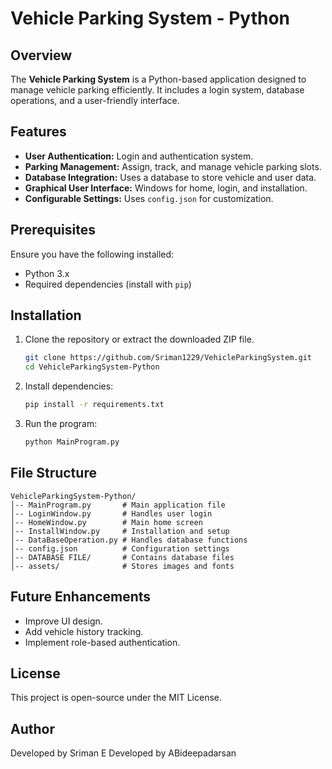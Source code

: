# Vehicle Parking System - Python

## Overview
The **Vehicle Parking System** is a Python-based application designed to manage vehicle parking efficiently. It includes a login system, database operations, and a user-friendly interface.

## Features
- **User Authentication:** Login and authentication system.
- **Parking Management:** Assign, track, and manage vehicle parking slots.
- **Database Integration:** Uses a database to store vehicle and user data.
- **Graphical User Interface:** Windows for home, login, and installation.
- **Configurable Settings:** Uses `config.json` for customization.

## Prerequisites
Ensure you have the following installed:
- Python 3.x
- Required dependencies (install with `pip`)

## Installation
1. Clone the repository or extract the downloaded ZIP file.
   ```sh
   git clone https://github.com/Sriman1229/VehicleParkingSystem.git
   cd VehicleParkingSystem-Python
   ```
2. Install dependencies:
   ```sh
   pip install -r requirements.txt
   ```
3. Run the program:
   ```sh
   python MainProgram.py
   ```

## File Structure
```
VehicleParkingSystem-Python/
│-- MainProgram.py       # Main application file
│-- LoginWindow.py       # Handles user login
│-- HomeWindow.py        # Main home screen
│-- InstallWindow.py     # Installation and setup
│-- DataBaseOperation.py # Handles database functions
│-- config.json          # Configuration settings
│-- DATABASE FILE/       # Contains database files
│-- assets/              # Stores images and fonts
```

## Future Enhancements
- Improve UI design.
- Add vehicle history tracking.
- Implement role-based authentication.

## License
This project is open-source under the MIT License.

## Author
Developed by Sriman E
Developed by ABideepadarsan


